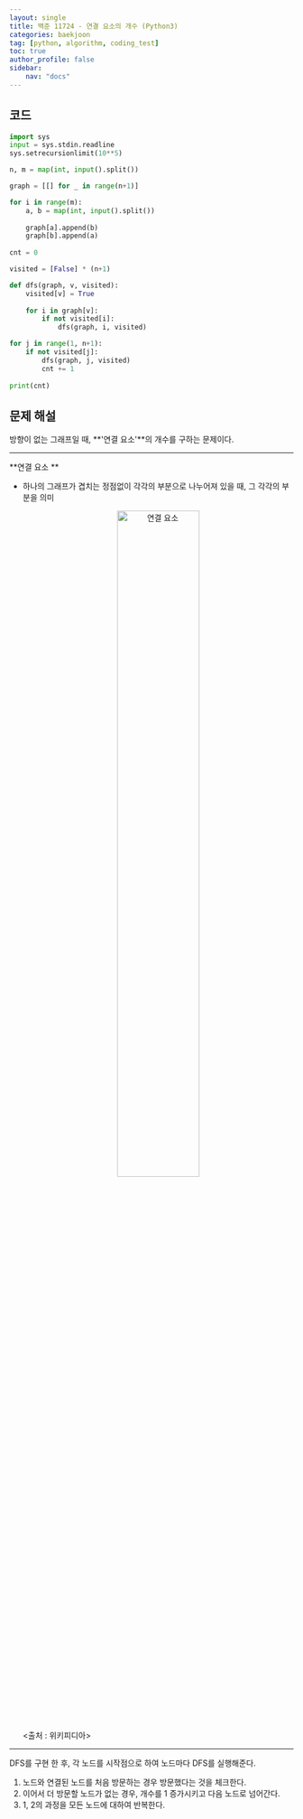 ```yaml
---
layout: single
title: 백준 11724 - 연결 요소의 개수 (Python3)
categories: baekjoon
tag: [python, algorithm, coding_test]
toc: true 
author_profile: false
sidebar:
    nav: "docs"
---
```


## 코드

```python
import sys
input = sys.stdin.readline
sys.setrecursionlimit(10**5)

n, m = map(int, input().split())

graph = [[] for _ in range(n+1)]

for i in range(m):
    a, b = map(int, input().split())
    
    graph[a].append(b)
    graph[b].append(a)
    
cnt = 0

visited = [False] * (n+1)

def dfs(graph, v, visited):
    visited[v] = True
    
    for i in graph[v]:
        if not visited[i]:
            dfs(graph, i, visited)

for j in range(1, n+1):
    if not visited[j]:
        dfs(graph, j, visited)
        cnt += 1    
        
print(cnt)        
```



## 문제 해설

방향이 없는 그래프일 때, **'연결 요소'**의 개수를 구하는 문제이다.

---

**연결 요소 **

- 하나의 그래프가 겹치는 정점없이 각각의 부분으로 나누어져 있을 때, 그 각각의 부분을 의미

  <p align="center"><img src="https://user-images.githubusercontent.com/97505799/156872989-54e3c6f1-0905-4ded-b6fb-25877a9cff88.png" alt="연결 요소" width="55%"></p>
  
  <출처 : 위키피디아>

---

DFS를 구현 한 후, 각 노드를 시작점으로 하여 노드마다 DFS를 실행해준다.

1. 노드와 연결된 노드를 처음 방문하는 경우 방문했다는 것을 체크한다.
2. 이어서 더 방문할 노드가 없는 경우, 개수를 1 증가시키고 다음 노드로 넘어간다.
3. 1, 2의 과정을 모든 노드에 대하여 반복한다.

